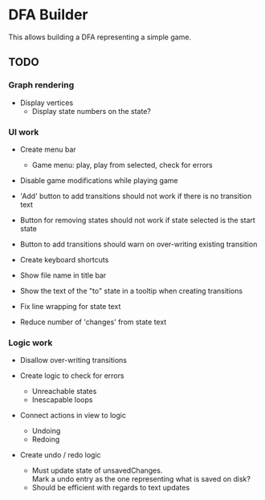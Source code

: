 
DFA Builder
===========

This allows building a DFA representing a simple game.


## TODO

### Graph rendering

+ Display vertices
  + Display state numbers on the state?
  
### UI work

+ Create menu bar
  + Game menu: play, play from selected, check for errors
  
+ Disable game modifications while playing game  
+ 'Add' button to add transitions should not work if there is no
  transition text 
+ Button for removing states should not work if state selected is the
  start state 
+ Button to add transitions should warn on over-writing existing
  transition 
+ Create keyboard shortcuts
+ Show file name in title bar
+ Show the text of the "to" state in a tooltip when creating
  transitions 
+ Fix line wrapping for state text
+ Reduce number of 'changes' from state text

### Logic work

+ Disallow over-writing transitions

+ Create logic to check for errors
  + Unreachable states
  + Inescapable loops
  
+ Connect actions in view to logic
  + Undoing
  + Redoing

+ Create undo / redo logic
  + Must update state of unsavedChanges.  
	Mark a undo entry as the one representing what is saved on disk?
  + Should be efficient with regards to text updates
  
